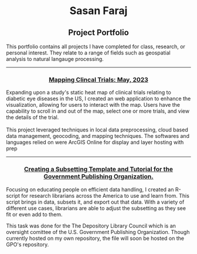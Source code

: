 <h1 align="center">Sasan Faraj</h1>
<h2 align="center">Project Portfolio</h2>

<p align="Left">
  This portfolio contains all projects I have completed for class, research, or personal interest. They relate to a range of fields such as geospatial analysis to natural langauge processing.
</p>

<hr>


<h3 align = "center"> <a href="https://experience.arcgis.com/experience/eed2f63af3fc40b7ba93b327e2ac44a2">Mapping Clincal Trials: May, 2023</a>  </h3>
<p align = "left">
  Expanding upon a study's static heat map of clinical trials relating to diabetic eye diseases in the US, I created an web application to enhance the visualization, allowing for users to interact with the map. Users have the capability to scroll in and out of the map, select one or more trials, and view the details of the trial. 
<br>
<br>
  This project leveraged techniques in local data preprocessing, cloud based data management, geocoding, and mapping techniques. The softwares and languages relied on were ArcGIS Online for display and layer hosting with prep

<hr>

<h3 align="center"><a href ="https://sasan-faraj.github.io/DataSubsetting_GPOAnalysis/"> Creating a Subsetting Template and Tutorial for the Government Publishing Organization.</a></h3>
<p align="Left">
Focusing on educating people on efficient data handling, I created an R-script for research librarians across the America to use and learn from. This script brings in data, subsets it, and export out that data. With a variety of different use cases, librarians are able to adjust the subsetting as they see fit or even add to them.

 This task was done for the The Depository Library Council which is an oversight comittee of the U.S. Government Publishing Organization. Though currently hosted on my own repository, the file will soon be hosted on the GPO's repository. 
</p>


